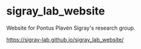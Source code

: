 # sigray_lab_website


Website for Pontus Plavén Sigray's research group. 

https://sigray-lab.github.io/sigray_lab_website/


